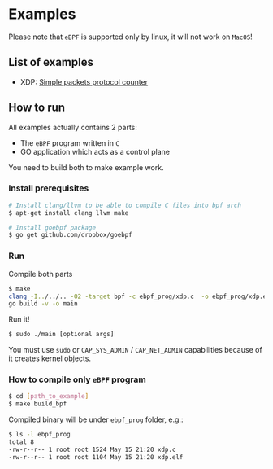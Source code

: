 # Examples

Please note that `eBPF` is supported only by linux, it will not work on `MacOS`!

## List of examples
- XDP: [Simple packets protocol counter](https://github.com/dropbox/goebpf/tree/master/examples/xdp/packet_counter)

## How to run
All examples actually contains 2 parts:
- The `eBPF` program written in `C`
- GO application which acts as a control plane

You need to build both to make example work.

### Install prerequisites
```bash
# Install clang/llvm to be able to compile C files into bpf arch
$ apt-get install clang llvm make

# Install goebpf package
$ go get github.com/dropbox/goebpf

```

### Run
Compile both parts
```bash
$ make
clang -I../../.. -O2 -target bpf -c ebpf_prog/xdp.c  -o ebpf_prog/xdp.elf
go build -v -o main
```
Run it!

```bash
$ sudo ./main [optional args]
```
You must use `sudo` or `CAP_SYS_ADMIN` / `CAP_NET_ADMIN` capabilities because of it creates kernel objects.

### How to compile only `eBPF` program
```bash
$ cd [path_to_example]
$ make build_bpf
```
Compiled binary will be under `ebpf_prog` folder, e.g.:
```bash
$ ls -l ebpf_prog
total 8
-rw-r--r-- 1 root root 1524 May 15 21:20 xdp.c
-rw-r--r-- 1 root root 1104 May 15 21:20 xdp.elf
```
